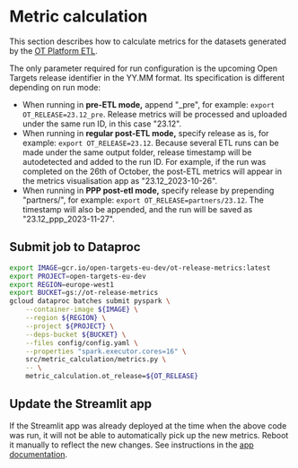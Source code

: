 # Metric calculation
This section describes how to calculate metrics for the datasets generated by the [OT Platform ETL](https://github.com/opentargets/platform-etl-backend).

The only parameter required for run configuration is the upcoming Open Targets release identifier in the YY.MM format. Its specification is different depending on run mode:
* When running in **pre-ETL mode,** append "_pre", for example: `export OT_RELEASE=23.12_pre`. Release metrics will be processed and uploaded under the same run ID, in this case "23.12".
* When running in **regular post-ETL mode,** specify release as is, for example: `export OT_RELEASE=23.12`. Because several ETL runs can be made under the same output folder, release timestamp will be autodetected and added to the run ID. For example, if the run was completed on the 26th of October, the post-ETL metrics will appear in the metrics visualisation app as "23.12_2023-10-26".
* When running in **PPP post-etl mode,** specify release by prepending "partners/", for example: `export OT_RELEASE=partners/23.12`. The timestamp will also be appended, and the run will be saved as "23.12_ppp_2023-11-27".


## Submit job to Dataproc
```bash
export IMAGE=gcr.io/open-targets-eu-dev/ot-release-metrics:latest
export PROJECT=open-targets-eu-dev
export REGION=europe-west1
export BUCKET=gs://ot-release-metrics
gcloud dataproc batches submit pyspark \
    --container-image ${IMAGE} \
    --region ${REGION} \
    --project ${PROJECT} \
    --deps-bucket ${BUCKET} \
    --files config/config.yaml \
    --properties "spark.executor.cores=16" \
    src/metric_calculation/metrics.py \
    -- \
    metric_calculation.ot_release=${OT_RELEASE}
```

## Update the Streamlit app
If the Streamlit app was already deployed at the time when the above code was run, it will not be able to automatically pick up the new metrics. Reboot it manually to reflect the new changes. See instructions in the [app documentation](metric-visualisation.md#rebooting-the-app).
